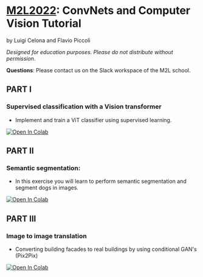 # [M2L2022](https://www.m2lschool.org/home): ConvNets and Computer Vision Tutorial
by Luigi Celona and Flavio Piccoli

_Designed for education purposes. Please do not distribute without permission_.

**Questions**: Please contact us on the Slack workspace of the M2L school.

## PART I
### Supervised classification with a Vision transformer

* Implement and train a ViT classifier using supervised learning.

[![Open In Colab](https://colab.research.google.com/assets/colab-badge.svg)](https://colab.research.google.com/github/m2lschool/tutorials2022/blob/master/1_vision/ComputerVisionPart1.ipynb)

## PART II
### Semantic segmentation:

* In this exercise you will learn to perform semantic segmentation and segment dogs in images.


[![Open In Colab](https://colab.research.google.com/assets/colab-badge.svg)](https://colab.research.google.com/github/m2lschool/tutorials2022/blob/master/1_vision/ComputerVisionPart2.ipynb)

## PART III
### Image to image translation

* Converting building facades to real buildings by using conditional GAN's (Pix2Pix)


[![Open In Colab](https://colab.research.google.com/assets/colab-badge.svg)](https://colab.research.google.com/github/m2lschool/tutorials2022/blob/master/1_vision/ComputerVisionPart3.ipynb)
